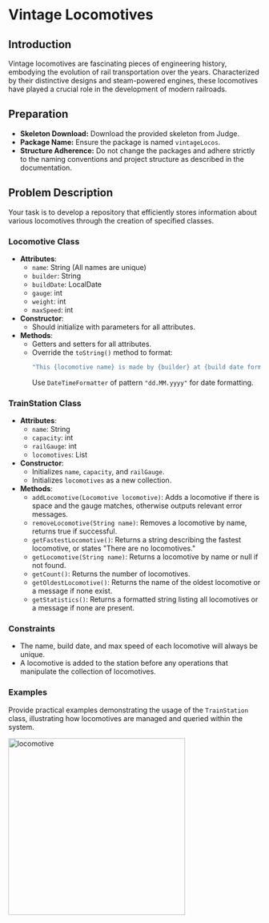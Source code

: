 
# Vintage Locomotives

## Introduction
Vintage locomotives are fascinating pieces of engineering history, embodying the evolution of rail transportation over the years. Characterized by their distinctive designs and steam-powered engines, these locomotives have played a crucial role in the development of modern railroads.

## Preparation
- **Skeleton Download:** Download the provided skeleton from Judge.
- **Package Name:** Ensure the package is named `vintageLocos`.
- **Structure Adherence:** Do not change the packages and adhere strictly to the naming conventions and project structure as described in the documentation.

## Problem Description
Your task is to develop a repository that efficiently stores information about various locomotives through the creation of specified classes.

### Locomotive Class
- **Attributes**:
  - `name`: String (All names are unique)
  - `builder`: String
  - `buildDate`: LocalDate
  - `gauge`: int
  - `weight`: int
  - `maxSpeed`: int
- **Constructor**:
  - Should initialize with parameters for all attributes.
- **Methods**:
  - Getters and setters for all attributes.
  - Override the `toString()` method to format:
    ```java
    "This {locomotive name} is made by {builder} at {build date formatted as 'dd.MM.yyyy'}."
    ```
    Use `DateTimeFormatter` of pattern `"dd.MM.yyyy"` for date formatting.

### TrainStation Class
- **Attributes**:
  - `name`: String
  - `capacity`: int
  - `railGauge`: int
  - `locomotives`: List<Locomotive>
- **Constructor**:
  - Initializes `name`, `capacity`, and `railGauge`.
  - Initializes `locomotives` as a new collection.
- **Methods**:
  - `addLocomotive(Locomotive locomotive)`: Adds a locomotive if there is space and the gauge matches, otherwise outputs relevant error messages.
  - `removeLocomotive(String name)`: Removes a locomotive by name, returns true if successful.
  - `getFastestLocomotive()`: Returns a string describing the fastest locomotive, or states "There are no locomotives."
  - `getLocomotive(String name)`: Returns a locomotive by name or null if not found.
  - `getCount()`: Returns the number of locomotives.
  - `getOldestLocomotive()`: Returns the name of the oldest locomotive or a message if none exist.
  - `getStatistics()`: Returns a formatted string listing all locomotives or a message if none are present.

### Constraints
- The name, build date, and max speed of each locomotive will always be unique.
- A locomotive is added to the station before any operations that manipulate the collection of locomotives.

### Examples
Provide practical examples demonstrating the usage of the `TrainStation` class, illustrating how locomotives are managed and queried within the system.



<img width="353" alt="locomotive" src="https://github.com/svetlanasieber/Software-Engineering--Path-SoftUni/assets/135451084/a687264e-3492-4c38-b409-204de13f38ef">
